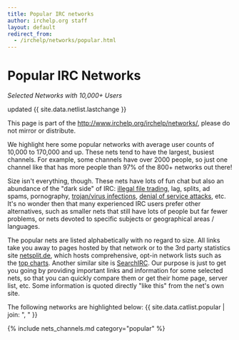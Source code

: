 ```yaml
---
title: Popular IRC networks
author: irchelp.org staff
layout: default
redirect_from:
  - /irchelp/networks/popular.html
---
```


# Popular IRC Networks

_Selected Networks with 10,000+ Users_


updated {{ site.data.netlist.lastchange }}

This page is part of the <http://www.irchelp.org/irchelp/networks/>, please do not mirror or distribute.

We highlight here some popular networks with average user counts of 10,000 to 170,000 and up. These nets tend to have the largest, busiest channels. For example, some channels have over 2000 people, so just one channel like that has more people than 97% of the 800+ networks out there!

Size isn't everything, though. These nets have lots of fun chat but also an abundance of the "dark side" of IRC: [illegal file trading](../security/warez.html), lag, splits, ad spams, pornography, [trojan/virus infections](../security/trojan.html), [denial of service attacks](../nuke/), etc. It's no wonder then that many experienced IRC users prefer other alternatives, such as smaller nets that still have lots of people but far fewer problems, or nets devoted to specific subjects or geographical areas / languages.

The popular nets are listed alphabetically with no regard to size. All links take you away to pages hosted by that network or to the 3rd party statistics site [netsplit.de](http://irc.netsplit.de/networks/), which hosts comprehensive, opt-in network lists such as the [top charts](https://netsplit.de/networks/top10.php). Another similar site is [SearchIRC](http://www.searchirc.com). Our purpose is just to get you going by providing important links and information for some selected nets, so that you can quickly compare them or get their home page, server list, etc. Some information is quoted directly "like this" from the net's own site.

The following networks are highlighted below: 
{{ site.data.catlist.popular | join: ", " }}

{% include nets_channels.md category="popular" %}

